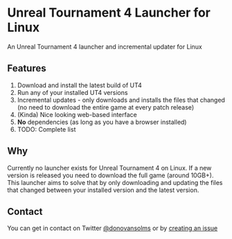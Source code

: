 # Unreal Tournament 4 Launcher for Linux

An Unreal Tournament 4 launcher and incremental updater for Linux

## Features

1. Download and install the latest build of UT4
2. Run any of your installed UT4 versions
3. Incremental updates - only downloads and installs the files that changed (no need to download the entire game at every patch release)
4. (Kinda) Nice looking web-based interface
5. **No** dependencies (as long as you have a browser installed)
6. TODO: Complete list

## Why

Currently no launcher exists for Unreal Tournament 4 on Linux. If a new version is released
you need to download the full game (around 10GB+). This launcher aims to solve that by only
downloading and updating the files that changed between your installed version and the latest
version.

## Contact

You can get in contact on Twitter [@donovansolms](https://twitter.com/donovansolms) or by [creating an issue](https://github.com/donovansolms/ut4-launcher/issues/new)
